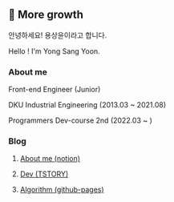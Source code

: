 ## 🌳 More growth

안녕하세요! 용상윤이라고 합니다.

Hello ! I'm Yong Sang Yoon.

### About me

Front-end Engineer (Junior)

DKU Industrial Engineering (2013.03 ~ 2021.08)

Programmers Dev-course 2nd (2022.03 ~ )

### Blog

1. [About me (notion)](https://www.notion.so/ryong9rrr/ebe3687569dd4b0492b7a28dca48d2a7)

2. [Dev (TSTORY)](https://ryong9rrr.tistory.com/)

3. [Algorithm (github-pages)](https://ryong9rrr.github.io/)

<!--
[![Hits](https://hits.seeyoufarm.com/api/count/incr/badge.svg?url=https%3A%2F%2Fgithub.com%2Fryong9rrr&count_bg=%2379C83D&title_bg=%23555555&icon=github.svg&icon_color=%23E7E7E7&title=hits&edge_flat=false)](https://hits.seeyoufarm.com)
-->
